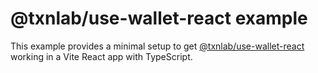 # @txnlab/use-wallet-react example

This example provides a minimal setup to get [@txnlab/use-wallet-react](https://github.com/TxnLab/use-wallet-js/tree/main/packages/use-wallet-react) working in a Vite React app with TypeScript.
